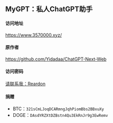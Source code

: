 ## MyGPT：私人ChatGPT助手



#### 访问地址
https://www.3570000.xyz/

#### 原作者
https://github.com/Yidadaa/ChatGPT-Next-Web

#### 访问密码
[请联系我：Reardon](https://twitter.com/ReardonYang)

#### 捐赠
* BTC：`321sCmLJoqDCARmngJqhPiomBbs2BBxuXy`
* DOGE：`DAsdYRZXtDZBstn4Qu3EkRnJr9g3EwRemv`
